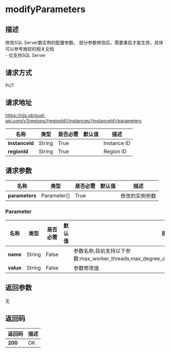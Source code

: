 # modifyParameters


## 描述
修改SQL Server数实例的配置参数。 部分参数修改后，需要重启才能生效，具体可以参考微软的相关文档<br>- 仅支持SQL Server

## 请求方式
PUT

## 请求地址
https://rds.jdcloud-api.com/v1/regions/{regionId}/instances/{instanceId}/parameters

|名称|类型|是否必需|默认值|描述|
|---|---|---|---|---|
|**instanceId**|String|True| |Instance ID|
|**regionId**|String|True| |Region ID|

## 请求参数
|名称|类型|是否必需|默认值|描述|
|---|---|---|---|---|
|**parameters**|Parameter[]|True| |修改的实例参数|

### Parameter
|名称|类型|是否必需|默认值|描述|
|---|---|---|---|---|
|**name**|String|False| |参数名称,目前支持以下参数:max_worker_threads,max_degree_of_parallelism,max_server_memory_(MB)|
|**value**|String|False| |参数修改值|

## 返回参数
无


## 返回码
|返回码|描述|
|---|---|
|**200**|OK|
